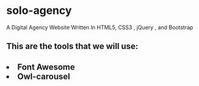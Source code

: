 # solo-agency
A Digital Agency Website Written In HTML5, CSS3 , jQuery , and Bootstrap 

<h2>This are the tools that we will use:<h2>
  <li> Font Awesome </li>
  <li> Owl-carousel </li>
  
